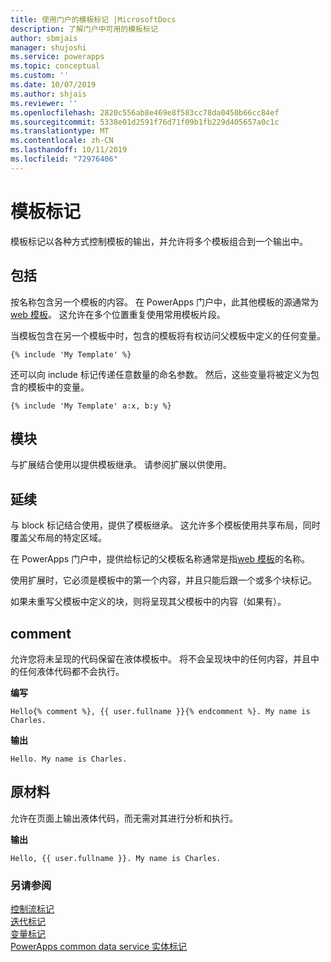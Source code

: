 ```yaml
---
title: 使用门户的模板标记 |MicrosoftDocs
description: 了解门户中可用的模板标记
author: sbmjais
manager: shujoshi
ms.service: powerapps
ms.topic: conceptual
ms.custom: ''
ms.date: 10/07/2019
ms.author: shjais
ms.reviewer: ''
ms.openlocfilehash: 2820c556ab8e469e8f583cc78da0450b66cc84ef
ms.sourcegitcommit: 5338e01d2591f76d71f09b1fb229d405657a0c1c
ms.translationtype: MT
ms.contentlocale: zh-CN
ms.lasthandoff: 10/11/2019
ms.locfileid: "72976406"
---
```

# <a name="template-tags"></a>模板标记

模板标记以各种方式控制模板的输出，并允许将多个模板组合到一个输出中。

## <a name="include"></a>包括

按名称包含另一个模板的内容。 在 PowerApps 门户中，此其他模板的源通常为[web 模板](store-content-web-templates.md)。 这允许在多个位置重复使用常用模板片段。  

当模板包含在另一个模板中时，包含的模板将有权访问父模板中定义的任何变量。

`{% include 'My Template' %}`

还可以向 include 标记传递任意数量的命名参数。 然后，这些变量将被定义为包含的模板中的变量。

`{% include 'My Template' a:x, b:y %}`

## <a name="block"></a>模块

与扩展结合使用以提供模板继承。 请参阅扩展以供使用。

## <a name="extends"></a>延续

与 block 标记结合使用，提供了模板继承。 这允许多个模板使用共享布局，同时覆盖父布局的特定区域。

在 PowerApps 门户中，提供给标记的父模板名称通常是指[web 模板](store-content-web-templates.md)的名称。  

使用扩展时，它必须是模板中的第一个内容，并且只能后跟一个或多个块标记。

如果未重写父模板中定义的块，则将呈现其父模板中的内容（如果有）。

## <a name="comment"></a>comment

允许您将未呈现的代码保留在液体模板中。 将不会呈现块中的任何内容，并且中的任何液体代码都不会执行。

**编写**

`Hello{% comment %}, {{ user.fullname }}{% endcomment %}. My name is Charles.`

**输出**

`Hello. My name is Charles.`

## <a name="raw"></a>原材料

允许在页面上输出液体代码，而无需对其进行分析和执行。

**输出**

`Hello, {{ user.fullname }}. My name is Charles.`

### <a name="see-also"></a>另请参阅

[控制流标记](control-flow-tags.md)<br>
[迭代标记](iteration-tags.md)<br>
[变量标记](variable-tags.md)<br>
[PowerApps common data service 实体标记](portals-entity-tags.md)
